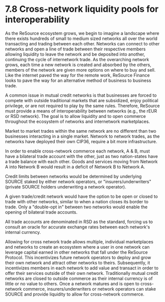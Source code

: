 # 7.8 Cross-network liquidity pools for interoperability

As the ReSource ecosystem grows, we begin to imagine a landscape where there exists hundreds of small to medium sized networks all over the world transacting and trading between each other. Networks can connect to other networks and open a line of trade between their respective members allowing liquidity to leave the network and be deposited into another, continuing the cycle of internetwork trade. As the overarching network grows, each time a new network is created and absorbed by the others, members of the network are given more options on where to buy and sell. Like the internet paved the way for the remote work, ReSource Finance looks to pave the way for an alternative method of business to business trade.

A common issue in mutual credit networks is that businesses are forced to compete with outside traditional markets that are subsidized, enjoy political privilege, or are not required to play by the same rules. Therefore, ReSource must provide a means of interoperability between networks (e.g., the rEUR or RSD network). The goal is to allow liquidity and to open commerce throughout the ecosystem of networks and internetwork marketplaces.

Market to market trades within the same network are no different than two businesses interacting in a single market. Network to network trades, as the networks have deployed their own CIP36, require a bit more infrastructure.

In order to enable cross-network commerce each network, A & B, must have a bilateral trade account with the other, just as two nation-states have a trade balance with each other. Goods and services moving from Network A into Network B would result in a deficit of Network B to Network A.

Credit limits between networks would be determined by underlying SOURCE staked by either network operators, or "insurers/underwriters" (private SOURCE holders underwriting a network operator).

A given trade/credit network would have the option to be open or closed to trade with other networks, similar to when a nation closes its border to trade. Only a "double-opt in" between two networks would enable the opening of bilateral trade accounts.

All trade accounts are denominated in RSD as the standard, forcing us to consult an oracle for accurate exchange rates between each network's internal currency.

Allowing for cross network trade allows multiple, individual marketplaces and networks to create an ecosystem where a user in one network can leverage capital earned in other networks that fall under the ReSource Protocol. This incentivizes future network operators to deploy and grow their own network and attract other networks to theirs. Subsequently, it incentivizes members in each network to add value and transact in order to offer their services outside of their own network. Traditionally mutual credit networks are closed to outside commerce as their internal currency is of little or no value to others. Once a network matures and is open to cross-network commerce, insurers/underwriters or network operators can stake SOURCE and provide liquidity to allow for cross-network commerce.
